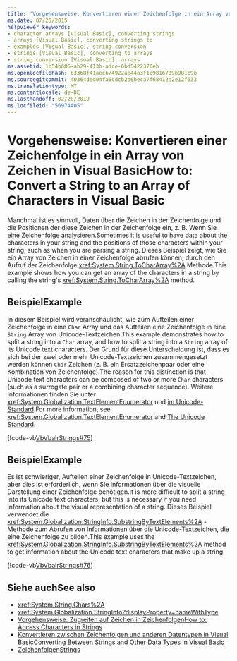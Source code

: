 ```yaml
---
title: 'Vorgehensweise: Konvertieren einer Zeichenfolge in ein Array von Zeichen in Visual Basic'
ms.date: 07/20/2015
helpviewer_keywords:
- character arrays [Visual Basic], converting strings
- arrays [Visual Basic], converting strings to
- examples [Visual Basic], string conversion
- strings [Visual Basic], converting to arrays
- string conversion [Visual Basic], arrays
ms.assetid: 1b54b686-ab29-413b-adce-6bd5422376eb
ms.openlocfilehash: 63368f41aec674922ae44a3f1c9816709b981c9b
ms.sourcegitcommit: 40364ded04fa6cdcb2b6beca7f68412e2e12f633
ms.translationtype: MT
ms.contentlocale: de-DE
ms.lasthandoff: 02/28/2019
ms.locfileid: "56974405"
---
```

# <a name="how-to-convert-a-string-to-an-array-of-characters-in-visual-basic"></a><span data-ttu-id="129eb-102">Vorgehensweise: Konvertieren einer Zeichenfolge in ein Array von Zeichen in Visual Basic</span><span class="sxs-lookup"><span data-stu-id="129eb-102">How to: Convert a String to an Array of Characters in Visual Basic</span></span>
<span data-ttu-id="129eb-103">Manchmal ist es sinnvoll, Daten über die Zeichen in der Zeichenfolge und die Positionen der diese Zeichen in der Zeichenfolge ein, z. B. Wenn Sie eine Zeichenfolge analysieren.</span><span class="sxs-lookup"><span data-stu-id="129eb-103">Sometimes it is useful to have data about the characters in your string and the positions of those characters within your string, such as when you are parsing a string.</span></span> <span data-ttu-id="129eb-104">Dieses Beispiel zeigt, wie Sie ein Array von Zeichen in einer Zeichenfolge abrufen können, durch den Aufruf der Zeichenfolge <xref:System.String.ToCharArray%2A> Methode.</span><span class="sxs-lookup"><span data-stu-id="129eb-104">This example shows how you can get an array of the characters in a string by calling the string's <xref:System.String.ToCharArray%2A> method.</span></span>  
  
## <a name="example"></a><span data-ttu-id="129eb-105">Beispiel</span><span class="sxs-lookup"><span data-stu-id="129eb-105">Example</span></span>  
 <span data-ttu-id="129eb-106">In diesem Beispiel wird veranschaulicht, wie zum Aufteilen einer Zeichenfolge in eine `Char` Array und das Aufteilen eine Zeichenfolge in eine `String` Array von Unicode-Textzeichen.</span><span class="sxs-lookup"><span data-stu-id="129eb-106">This example demonstrates how to split a string into a `Char` array, and how to split a string into a `String` array of its Unicode text characters.</span></span> <span data-ttu-id="129eb-107">Der Grund für diese Unterscheidung ist, dass es sich bei der zwei oder mehr Unicode-Textzeichen zusammengesetzt werden können `Char` Zeichen (z. B. ein Ersatzzeichenpaar oder eine Kombination von Zeichenfolge).</span><span class="sxs-lookup"><span data-stu-id="129eb-107">The reason for this distinction is that Unicode text characters can be composed of two or more `Char` characters (such as a surrogate pair or a combining character sequence).</span></span> <span data-ttu-id="129eb-108">Weitere Informationen finden Sie unter <xref:System.Globalization.TextElementEnumerator> und [im Unicode-Standard](https://www.unicode.org/standard/standard.html).</span><span class="sxs-lookup"><span data-stu-id="129eb-108">For more information, see <xref:System.Globalization.TextElementEnumerator> and [The Unicode Standard](https://www.unicode.org/standard/standard.html).</span></span>  
  
 [!code-vb[VbVbalrStrings#75](~/samples/snippets/visualbasic/VS_Snippets_VBCSharp/VbVbalrStrings/VB/Class4.vb#75)]  
  
## <a name="example"></a><span data-ttu-id="129eb-109">Beispiel</span><span class="sxs-lookup"><span data-stu-id="129eb-109">Example</span></span>  
 <span data-ttu-id="129eb-110">Es ist schwieriger, Aufteilen einer Zeichenfolge in Unicode-Textzeichen, aber dies ist erforderlich, wenn Sie Informationen über die visuelle Darstellung einer Zeichenfolge benötigen.</span><span class="sxs-lookup"><span data-stu-id="129eb-110">It is more difficult to split a string into its Unicode text characters, but this is necessary if you need information about the visual representation of a string.</span></span> <span data-ttu-id="129eb-111">Dieses Beispiel verwendet die <xref:System.Globalization.StringInfo.SubstringByTextElements%2A> -Methode zum Abrufen von Informationen über die Unicode-Textzeichen, die eine Zeichenfolge zu bilden.</span><span class="sxs-lookup"><span data-stu-id="129eb-111">This example uses the <xref:System.Globalization.StringInfo.SubstringByTextElements%2A> method to get information about the Unicode text characters that make up a string.</span></span>  
  
 [!code-vb[VbVbalrStrings#76](~/samples/snippets/visualbasic/VS_Snippets_VBCSharp/VbVbalrStrings/VB/Class4.vb#76)]  
  
## <a name="see-also"></a><span data-ttu-id="129eb-112">Siehe auch</span><span class="sxs-lookup"><span data-stu-id="129eb-112">See also</span></span>
- <xref:System.String.Chars%2A>
- <xref:System.Globalization.StringInfo?displayProperty=nameWithType>
- [<span data-ttu-id="129eb-113">Vorgehensweise: Zugreifen auf Zeichen in Zeichenfolgen</span><span class="sxs-lookup"><span data-stu-id="129eb-113">How to: Access Characters in Strings</span></span>](../../../../visual-basic/programming-guide/language-features/strings/how-to-access-characters-in-strings.md)
- [<span data-ttu-id="129eb-114">Konvertieren zwischen Zeichenfolgen und anderen Datentypen in Visual Basic</span><span class="sxs-lookup"><span data-stu-id="129eb-114">Converting Between Strings and Other Data Types in Visual Basic</span></span>](../../../../visual-basic/programming-guide/language-features/strings/converting-between-strings-and-other-data-types.md)
- [<span data-ttu-id="129eb-115">Zeichenfolgen</span><span class="sxs-lookup"><span data-stu-id="129eb-115">Strings</span></span>](../../../../visual-basic/programming-guide/language-features/strings/index.md)
